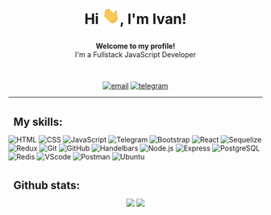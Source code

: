 # <p align="center">Hi <img src="https://raw.githubusercontent.com/dreamross/dreamross/main/hi.gif" width="35px">, I'm Ivan!</p>

<div  align="center">
<p><b>Welcome to my profile!</b><br>
I'm a Fullstack JavaScript Developer
</p>

<br>


 [![email](https://img.shields.io/badge/email-red?style=for-the-badge&logo=gmail&logoColor=white)](mailto:zarutskij.i@gmail.com)
 [![telegram](https://img.shields.io/badge/Telegram-26A5E4.svg?style=for-the-badge&logo=telegram&logoColor=white)](https://t.me/ivanzarutskij)
  </div>
<hr>
<br>
<h2 align="left" style="margin: 5px 10px;">My skills:</h2> 

![HTML](https://img.shields.io/badge/html%20-%23E34F26.svg?&style=for-the-badge&logo=html5&logoColor=white)
![CSS](https://img.shields.io/badge/css%20-%231572B6.svg?&style=for-the-badge&logo=css3&logoColor=white)
![JavaScript](https://img.shields.io/badge/javascript%20-%23323330.svg?&style=for-the-badge&logo=javascript&logoColor=%23F7DF1E&color=3d3919)
![Telegram](https://img.shields.io/badge/Telegram-%231572B6.svg?&style=for-the-badge&logo=telegram&logoColor=white)
![Bootstrap](https://img.shields.io/badge/bootstrap-7952B3.svg?style=for-the-badge&logo=bootstrap&logoColor=white)
![React](https://img.shields.io/badge/reactjs-61DAFB.svg?style=for-the-badge&logo=react&logoColor=black)
![Sequelize](https://img.shields.io/badge/Sequelize-%2300f.svg?&style=for-the-badge&logo=sequelize&color=3280ad)
![Redux](https://img.shields.io/badge/redux-764ABC.svg?style=for-the-badge&logo=redux&logoColor=white)
![Git](https://img.shields.io/badge/git%20-%23F05033.svg?&style=for-the-badge&logo=git&logoColor=white&Color=c95410)
![GitHub](https://img.shields.io/badge/github%20-%23121011.svg?&style=for-the-badge&logo=github&logoColor=white&color=283238)
![Handelbars](https://img.shields.io/badge/Handlebars%20-%23F05033.svg?&style=for-the-badge&logo=handlebars&logoColor=white&Color=c95410)
![Node.js](https://img.shields.io/badge/node.js-339933.svg?style=for-the-badge&logo=nodedotjs&logoColor=white)
![Express](https://img.shields.io/badge/express-000000.svg?style=for-the-badge&logo=express&logoColor=white)
![PostgreSQL](https://img.shields.io/badge/postgreSQL-4169E1.svg?style=for-the-badge&logo=postgresql&logoColor=white)
![Redis](https://img.shields.io/badge/redis-DC382D.svg?style=for-the-badge&logo=redis&logoColor=white)
![VScode](https://img.shields.io/badge/vscode-007ACC.svg?style=for-the-badge&logo=visualstudiocode&logoColor=white)
![Postman](https://img.shields.io/badge/postman-FF6C37.svg?style=for-the-badge&logo=postman&logoColor=white)
![Ubuntu](https://img.shields.io/badge/ubuntu-E95420.svg?style=for-the-badge&logo=ubuntu&logoColor=white)

<br>
<div align="center">
<h2 align="left" style="margin: 5px 10px;">Github stats:</h2> 

[![](https://github-readme-stats.vercel.app/api?username=dreamross&show_icons=true&theme=tokyonight&hide_border=true&locale=en)](https://github.com/Dreamross)
[![](https://github-readme-streak-stats.herokuapp.com/?user=dreamross&theme=material-palenight)](https://github.com/Dreamross)
</div>
